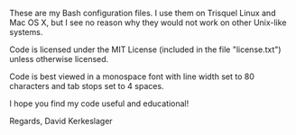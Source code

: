 These are my Bash configuration files. I use them on Trisquel Linux and Mac OS X,
but I see no reason why they would not work on other Unix-like systems.

Code is licensed under the MIT License (included in the file "license.txt")
unless otherwise licensed.

Code is best viewed in a monospace font with line width set to 80 characters
and tab stops set to 4 spaces.

I hope you find my code useful and educational!

Regards,
David Kerkeslager
